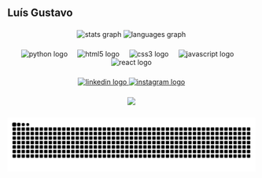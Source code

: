 <h2 align="left">Luís Gustavo</h2>

###

<div align="center">
  <img src="https://github-readme-stats.vercel.app/api?username=luispaivax&hide_title=false&hide_rank=false&show_icons=true&include_all_commits=true&count_private=true&disable_animations=false&theme=dracula&locale=en&hide_border=false" height="150" alt="stats graph"  />
  <img src="https://github-readme-stats.vercel.app/api/top-langs?username=luispaivax&locale=en&hide_title=false&layout=compact&card_width=320&langs_count=5&theme=dracula&hide_border=false" height="150" alt="languages graph"  />
</div>

###

<div align="center">
  <img src="https://cdn.jsdelivr.net/gh/devicons/devicon/icons/python/python-original.svg" height="30" alt="python logo"  />
  <img width="12" />
  <img src="https://cdn.jsdelivr.net/gh/devicons/devicon/icons/html5/html5-original.svg" height="30" alt="html5 logo"  />
  <img width="12" />
  <img src="https://cdn.jsdelivr.net/gh/devicons/devicon/icons/css3/css3-original.svg" height="30" alt="css3 logo"  />
  <img width="12" />
  <img src="https://cdn.jsdelivr.net/gh/devicons/devicon/icons/javascript/javascript-original.svg" height="30" alt="javascript logo"  />
  <img width="12" />
  <img src="https://cdn.jsdelivr.net/gh/devicons/devicon/icons/react/react-original.svg" height="30" alt="react logo"  />
</div>

###
<div align="center">
  <a href="https://www.linkedin.com/in/lu%C3%ADs-gustavo-mendon%C3%A7a-paiva-8978932b3/" target="_blank">
    <img src="https://img.shields.io/static/v1?message=LinkedIn&logo=linkedin&label=&color=0077B5&logoColor=white&labelColor=&style=for-the-badge" height="35" alt="linkedin logo"  />
  </a>
  <a href="https://www.instagram.com/luispaivax/" target="_blank">
    <img src="https://img.shields.io/static/v1?message=Instagram&logo=instagram&label=&color=E4405F&logoColor=white&labelColor=&style=for-the-badge" height="35" alt="instagram logo"  />
  </a>
</div>

###

<div align="center">
  <img height="200" src="https://i.postimg.cc/mD3ky8jN/my-image.png"  />
</div>

###

<picture>
  <source media="(prefers-color-scheme: dark)" srcset="https://raw.githubusercontent.com/luispaivax/luispaivax/output/github-contribution-grid-snake-dark.svg">
  <source media="(prefers-color-scheme: light)" srcset="https://raw.githubusercontent.com/luispaivax/luispaivax/output/github-contribution-grid-snake.svg">
  <img alt="github contribution grid snake animation" src="https://raw.githubusercontent.com/luispaivax/luispaivax/output/github-contribution-grid-snake.svg">
</picture>


